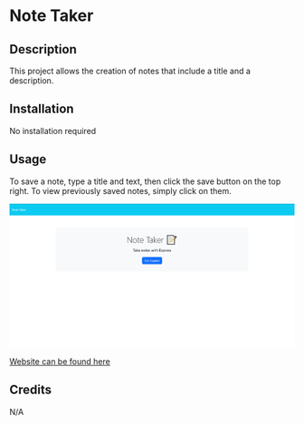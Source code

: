 # Note Taker

## Description

This project allows the creation of notes that include a title and a description.

## Installation

No installation required

## Usage 

To save a note, type a title and text, then click the save button on the top right.
To view previously saved notes, simply click on them.

![image of the note taker website](https://github.com/HiZapollo/Note-Taker/blob/main/images/note%20taker.png)

[Website can be found here](https://damp-springs-62270-126afe4bae7e.herokuapp.com/)

## Credits

N/A
